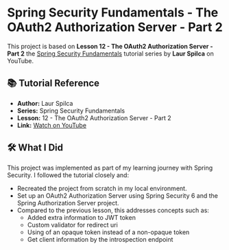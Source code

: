 # Spring Security Fundamentals - The OAuth2 Authorization Server - Part 2

This project is based on **Lesson 12 - The OAuth2 Authorization Server - Part 2**
the [Spring Security Fundamentals](https://www.youtube.com/playlist?list=PLEocw3gLFc8X_a8hGWGaBnSkPFJmbb8QP) tutorial
series by **Laur Spilca** on
YouTube.

## 📚 Tutorial Reference

- **Author:** Laur Spilca
- **Series:** Spring Security Fundamentals
- **Lesson:** 12 - The OAuth2 Authorization Server - Part 2
- **Link:** [Watch on YouTube](https://www.youtube.com/live/AxiS5u0nB1c?si=ffR_Cicsux0R83zQ)

## 🛠️ What I Did

This project was implemented as part of my learning journey with Spring Security. I followed the tutorial closely and:

- Recreated the project from scratch in my local environment.
- Set up an OAuth2 Authorization Server using Spring Security 6 and the Spring Authorization Server project.
- Compared to the previous lesson, this addresses concepts such as:
    - Added extra information to JWT token
    - Custom validator for redirect uri
    - Using of an opaque token instead of a non-opaque token
    - Get client information by the introspection endpoint
